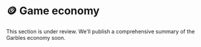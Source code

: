 # 🪙 Game economy

This section is under review. We'll publish a comprehensive summary of the Garbles economy soon.&#x20;
